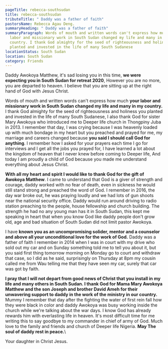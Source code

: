 ```yaml
---
pageTitle: rebecca-southsudan
title: rebecca-southsudan
tributeTitle: " Daddy was a father of faith"
pastorsName: Rebecca Agau Deng.
summaryHeading: " Daddy was a father of faith"
summaryParagraph: Words of mouth and written words can't express how much your
  labor and missionary work in South Sudan changed my life and many in my
  country. I thank God almighty for the seed of righteousness and holiness you
  planted and invested in the life of many South Sudanese
locationStatus: South Sudan
location: South Sudan
category: Friends
---
```

Daddy Awokoya Matthew, it's sad losing you in this time,  **we were expecting you in South Sudan for retreat 2020**,  However you are no more, you are departed to heaven. I believe that you are sitting up at the right hand of God with Jesus Christ.


Words of mouth and written words can't express how much **your labor and missionary work in South Sudan changed my life and many in my country.** I thank God almighty for the seed of righteousness and holiness you planted and invested in the life of many South Sudanese,  I also thank God for sister Mary Awokoya who introduced me to Deeper life church in Thongpiny Juba in 2013. I remember that day, I was crying because I was heavenly loaded up with much bondage in my heart but you preached and prayed for me, my  marriage and careers changed because **you said I should call God for anything**. I remember how I asked for your prayers  each time I go for interviews and I get  all the jobs you prayed for,  I have learned a lot about the kingdom of heaven that I never knew before coming to Deeper life,  And today I am proudly a child of God because you made me understand everything about Jesus Christ.


**With all my heart and spirit I would like to thank God for the gift of Awokoya Matthew**. I came to understand that God is a giver of strength and courage, daddy worked with no fear of death, even in sickness he would still stand strong and preached the word of God. I remember in 2016, the day war broke out, he was praying loudly and we had lots of gun shoots near the national security office.  Daddy would run around driving to radio station preaching to the people, house fellowship and church building. The strength he had no any young man has it in South Sudan, this kept me speaking in heart that when you know God like daddy people don't grow old, age and bad situation of South Sudan did not limit pastor Awokoya. 


I have **known you as an uncompromising solider, mentor and a counselor and above all your unconditional love for the work of God.** Daddy was a father of faith I remember in 2014 when I was in court with my drive who sold out my car and on Sunday something told me to tell you about it, but you said first thing tomorrow morning on Monday go to court and withdraw that case, so I did as he said, surprisingly on Thursday at 8pm my cousin called me from Wau telling me that they have seen my car, surely that car was got by faith.


**I pray that I will not depart from good news of Christ that you install in my life and many others in South Sudan. I thank God for Mama Mary Awokoya Matthew and the son Joseph and brother David Ameh for their unwavering support to daddy in the work of the ministry in our country.**
Mummy I remember that day after the fighting the water of first rein fall how they were black in color and daddy Awokoya was busy working inside the church while we're talking about the war days. I know God has already rewards him with everlasting life in heaven.
It's most difficult time for me writing this to say goodbye to my commander in chief of army of God.
Much love to the family and friends and church of Deeper life Nigeria.
**May The soul of daddy rest in peace.**\

Your daughter in Christ Jesus.